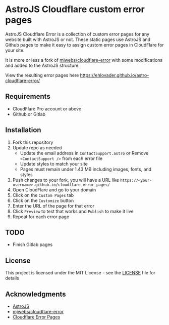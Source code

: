 # AstroJS Cloudflare custom error pages

AstroJS Cloudflare Error is a collection of custom error pages for any website built with AstroJS or not.
These static pages use AstroJS and Github pages to make it easy to assign custom error pages in CloudFlare for your site.

It is more or less a fork of [mjwebs/cloudflare-error](https://github.com/mjwebs/cloudflare-error/) with some modifications and added to the AstroJS structure.

View the resulting error pages here https://ehlovader.github.io/astro-cloudflare-error/

## Requirements
  * CloudFlare Pro account or above
  * Github or Gitlab

## Installation
1. Fork this repository
2. Update repo as needed
   * Update the email address in `ContactSupport.astro` or Remove `<ContactSupport />` from each error file
   * Update styles to match your site
   * Pages must remain under 1.43 MB including images, fonts, and styles
3. Push changes to your fork, you will have a URL like `https://<your-username>.github.io/cloudflare-error-pages/`
4. Open CloudFlare and go to your domain
5. Click on the `Custom Pages` tab
6. Click on the `Customize` button
7. Enter the URL of the page for that error
8. Click `Preview` to test that works and `Publish` to make it live
9. Repeat for each error page

## TODO
  * Finish Gitlab pages

## License
This project is licensed under the MIT License - see the [LICENSE](LICENSE) file for details

## Acknowledgments
* [AstroJS](https://astro.build/)
* [mjwebs/cloudflare-error](https://github.com/mjwebs/cloudflare-error)
* [Cloudflare Error Pages](https://support.cloudflare.com/hc/en-us/articles/115003011431-Cloudflare-Error-Pages)
